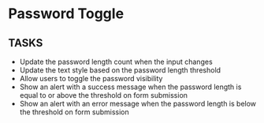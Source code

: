 # Password Toggle

## TASKS

- Update the password length count when the input changes
- Update the text style based on the password length threshold
- Allow users to toggle the password visibility
- Show an alert with a success message when the password length is equal to or above the threshold on form submission
- Show an alert with an error message when the password length is below the threshold on form submission
